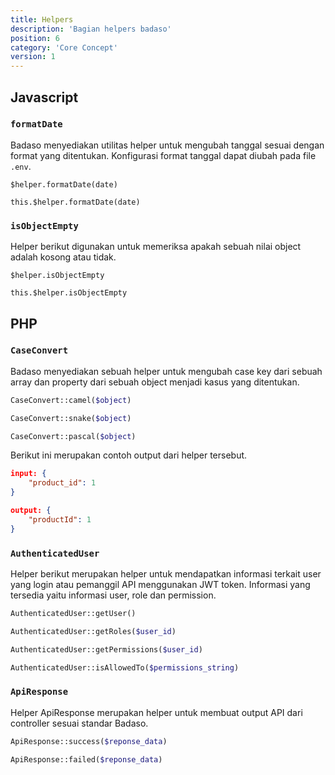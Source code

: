 ```yaml
---
title: Helpers
description: 'Bagian helpers badaso'
position: 6
category: 'Core Concept'
version: 1
---
```


## Javascript

### `formatDate`

Badaso menyediakan utilitas helper untuk mengubah tanggal sesuai dengan format yang ditentukan. Konfigurasi format tanggal dapat diubah pada file ```.env```.

<code-group>
  <code-block label="Template" active>

  ```vue
  $helper.formatDate(date)
  ```

  </code-block>
  <code-block label="Script">

  ```vue
  this.$helper.formatDate(date)
  ```

  </code-block>
</code-group>

### `isObjectEmpty`

Helper berikut digunakan untuk memeriksa apakah sebuah nilai object adalah kosong atau tidak.

<code-group>
  <code-block label="Template" active>

  ```vue
  $helper.isObjectEmpty
  ```

  </code-block>
  <code-block label="Script">

  ```vue
  this.$helper.isObjectEmpty
  ```

  </code-block>
</code-group>

## PHP

### `CaseConvert`

Badaso menyediakan sebuah helper untuk mengubah case key dari sebuah array dan property dari sebuah object menjadi kasus yang ditentukan.

```PHP
CaseConvert::camel($object)
```

```PHP
CaseConvert::snake($object)
```

```PHP
CaseConvert::pascal($object)
```

Berikut ini merupakan contoh output dari helper tersebut.

```json
input: {
    "product_id": 1
}

output: {
    "productId": 1
}
```

### `AuthenticatedUser`

Helper berikut merupakan helper untuk mendapatkan informasi terkait user yang login atau pemanggil API menggunakan JWT token. Informasi yang tersedia yaitu informasi user, role dan permission.

```PHP
AuthenticatedUser::getUser()
```

```PHP
AuthenticatedUser::getRoles($user_id)
```

```PHP
AuthenticatedUser::getPermissions($user_id)
```

```PHP
AuthenticatedUser::isAllowedTo($permissions_string)
```

### `ApiResponse`

Helper ApiResponse merupakan helper untuk membuat output API dari controller sesuai standar Badaso.

```PHP
ApiResponse::success($reponse_data)
```

```PHP
ApiResponse::failed($reponse_data)
```